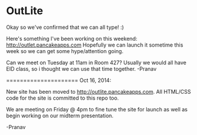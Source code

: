 OutLite
=====================

Okay so we've confirmed that we can all type! :)

Here's something I've been working on this weekend: http://outlet.pancakeapps.com
Hopefully we can launch it sometime this week so we can get some hype/attention going.

Can we meet on Tuesday at 11am in Room 427? Usually we would all have EID class, so i thought we can use that time together.
-Pranav

=====================
Oct 16, 2014:

New site has been moved to http://outlite.pancakeapps.com. All HTML/CSS code for the site is committed to this repo too. 

We are meeting on Friday @ 4pm to fine tune the site for launch as well as begin working on our midterm presentation. 

-Pranav
